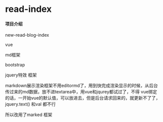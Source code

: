 # read-index

#### 项目介绍
new-read-blog-index

vue

md框架

bootstrap

jquery特效 框架

markdown展示渲染框架不用editormd了，用到快完成渲染显示的时候，从后台传过来的md数据，放不进textarea中，用vue和jqurey都试过了，不得
vue绑定的话，一开始vue的默认值，可以放进去，但是后台请求回来的，就更新不了了，jquery.text() 和val 都不行

所以改用了marked 框架

